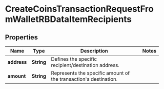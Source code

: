 

# CreateCoinsTransactionRequestFromWalletRBDataItemRecipients


## Properties

Name | Type | Description | Notes
------------ | ------------- | ------------- | -------------
**address** | **String** | Defines the specific recipient/destination address. | 
**amount** | **String** | Represents the specific amount of the transaction&#39;s destination. | 



